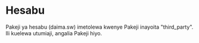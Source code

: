 # Hesabu

Pakeji ya hesabu (daima.sw) imetolewa kwenye Pakeji inayoita "third_party".
Ili kuelewa utumiaji, angalia Pakeji hiyo.
